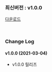 ### 최신버전 : v1.0.0

[다운로드](https://xyuditqzezxs1008973.cdn.ntruss.com/GamePotUnrealPlugin_V1.0.0_20210304.zip)

<br/>

### Change Log

#### v1.0.0 (2021-03-04)

- v1.0.0 릴리즈
